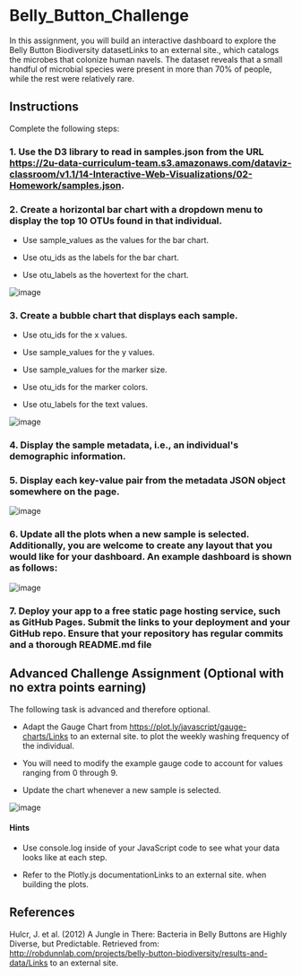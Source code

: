 # Belly_Button_Challenge

In this assignment, you will build an interactive dashboard to explore the Belly Button Biodiversity datasetLinks to an external site., which catalogs the microbes that colonize human navels.  The dataset reveals that a small handful of microbial species were present in more than 70% of people, while the rest were relatively rare.

## Instructions

Complete the following steps:

### 1. Use the D3 library to read in samples.json from the URL https://2u-data-curriculum-team.s3.amazonaws.com/dataviz-classroom/v1.1/14-Interactive-Web-Visualizations/02-Homework/samples.json.

### 2. Create a horizontal bar chart with a dropdown menu to display the top 10 OTUs found in that individual.

- Use sample_values as the values for the bar chart.

- Use otu_ids as the labels for the bar chart.

- Use otu_labels as the hovertext for the chart.

![image](https://github.com/Robyn2024/Belly_Button_Challenge/assets/138690945/19bec09c-ae2d-420f-82b1-a84a141a28b4)


### 3. Create a bubble chart that displays each sample.

- Use otu_ids for the x values.

- Use sample_values for the y values.

- Use sample_values for the marker size.

- Use otu_ids for the marker colors.

- Use otu_labels for the text values.

![image](https://github.com/Robyn2024/Belly_Button_Challenge/assets/138690945/29231d88-5623-4445-a1fd-cad6392f7f07)


### 4. Display the sample metadata, i.e., an individual's demographic information.

### 5. Display each key-value pair from the metadata JSON object somewhere on the page.

![image](https://github.com/Robyn2024/Belly_Button_Challenge/assets/138690945/18c91685-fe30-45c4-932b-72a8c644dafa)


### 6. Update all the plots when a new sample is selected. Additionally, you are welcome to create any layout that you would like for your dashboard. An example dashboard is shown as follows:

![image](https://github.com/Robyn2024/Belly_Button_Challenge/assets/138690945/3422a9ef-86b5-4daf-b277-4497e47ec723)


### 7. Deploy your app to a free static page hosting service, such as GitHub Pages. Submit the links to your deployment and your GitHub repo. Ensure that your repository has regular commits and a thorough README.md file

## Advanced Challenge Assignment (Optional with no extra points earning)

The following task is advanced and therefore optional.

- Adapt the Gauge Chart from https://plot.ly/javascript/gauge-charts/Links to an external site. to plot the weekly washing frequency of the individual.

- You will need to modify the example gauge code to account for values ranging from 0 through 9.

- Update the chart whenever a new sample is selected.

![image](https://github.com/Robyn2024/Belly_Button_Challenge/assets/138690945/be0e41d6-32d3-4b05-9d55-6ccadbeaef44)


#### Hints
- Use console.log inside of your JavaScript code to see what your data looks like at each step.

- Refer to the Plotly.js documentationLinks to an external site. when building the plots.

## References

Hulcr, J. et al. (2012) A Jungle in There: Bacteria in Belly Buttons are Highly Diverse, but Predictable. Retrieved from: http://robdunnlab.com/projects/belly-button-biodiversity/results-and-data/Links to an external site.

